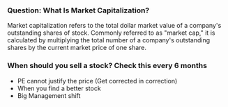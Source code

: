### Question: What Is Market Capitalization?

Market capitalization refers to the total dollar market value of a company's outstanding shares of stock. Commonly referred to as "market cap," it is calculated by multiplying the total number of a company's outstanding shares by the current market price of one share.

### When should you sell a stock? Check this every 6 months

- PE cannot justify the price (Get corrected in correction)
- When you find a better stock
- Big Management shift 

